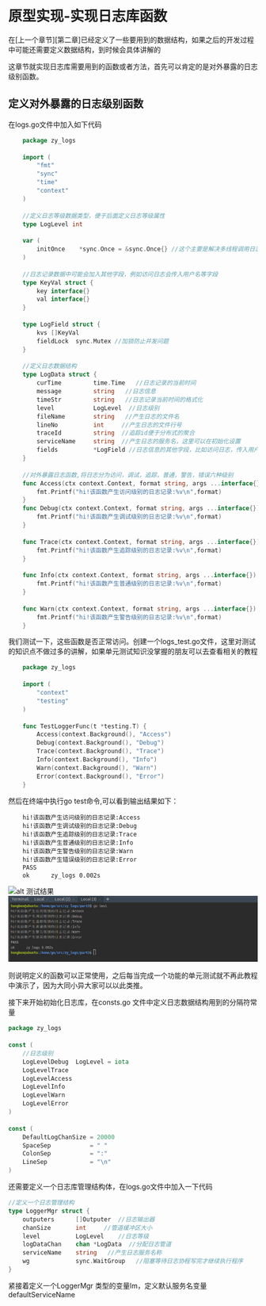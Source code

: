# 原型实现-实现日志库函数

在[上一个章节][第二章]已经定义了一些要用到的数据结构，如果之后的开发过程中可能还需要定义数据结构，到时候会具体讲解的

这章节就实现日志库需要用到的函数或者方法，首先可以肯定的是对外暴露的日志级别函数。

## 定义对外暴露的日志级别函数

在logs.go文件中加入如下代码
```go
    package zy_logs
    
    import (
    	"fmt"
    	"sync"
    	"time"
    	"context"
    )
    
    //定义日志等级数据类型，便于后面定义日志等级属性
    type LogLevel int
    
    var (
    	initOnce    *sync.Once = &sync.Once{} //这个主要是解决多线程调用日志库带来的并发问题
    )
    
    //日志记录数据中可能会加入其他字段，例如访问日志会传入用户名等字段
    type KeyVal struct {
    	key interface{}
    	val interface{}
    }
    
    type LogField struct {
    	kvs []KeyVal
    	fieldLock  sync.Mutex //加锁防止并发问题
    }
    
    //定义日志数据结构
    type LogData struct {
    	curTime         time.Time   //日志记录的当前时间
    	message         string   //日志信息
    	timeStr         string   //日志记录当前时间的格式化
    	level           LogLevel  //日志级别
    	fileName        string   //产生日志的文件名
    	lineNo          int     //产生日志的文件行号
    	traceId         string  //追踪id便于分布式的聚合
    	serviceName     string  //产生日志的服务名，这里可以在初始化设置
    	fields          *LogField //日志信息的其他字段，比如访问日志，传入用户名等字段
    }
    
    //对外暴露日志函数,将日志分为访问，调试，追踪，普通，警告，错误六种级别
    func Access(ctx context.Context, format string, args ...interface{}) {
    	fmt.Printf("hi!该函数产生访问级别的日志记录:%v\n",format)
    }
    func Debug(ctx context.Context, format string, args ...interface{}) {
    	fmt.Printf("hi!该函数产生调试级别的日志记录:%v\n",format)
    }
    
    func Trace(ctx context.Context, format string, args ...interface{}) {
    	fmt.Printf("hi!该函数产生追踪级别的日志记录:%v\n",format)
    }
    
    func Info(ctx context.Context, format string, args ...interface{}) {
    	fmt.Printf("hi!该函数产生普通级别的日志记录:%v\n",format)
    }
    
    func Warn(ctx context.Context, format string, args ...interface{}) {
    	fmt.Printf("hi!该函数产生警告级别的日志记录:%v\n",format)
    }
```

我们测试一下，这些函数是否正常访问。创建一个logs_test.go文件，这里对测试的知识点不做过多的讲解，如果单元测试知识没掌握的朋友可以去查看相关的教程

```go
    package zy_logs
    
    import (
    	"context"
    	"testing"
    )
    
    func TestLoggerFunc(t *testing.T) {
    	Access(context.Background(), "Access")
    	Debug(context.Background(), "Debug")
    	Trace(context.Background(), "Trace")
    	Info(context.Background(), "Info")
    	Warn(context.Background(), "Warn")
    	Error(context.Background(), "Error")
    }
```

然后在终端中执行go test命令,可以看到输出结果如下：
```text
    hi!该函数产生访问级别的日志记录:Access
    hi!该函数产生调试级别的日志记录:Debug
    hi!该函数产生追踪级别的日志记录:Trace
    hi!该函数产生普通级别的日志记录:Info
    hi!该函数产生警告级别的日志记录:Warn
    hi!该函数产生错误级别的日志记录:Error
    PASS
    ok      zy_logs 0.002s
```

![alt 测试结果]("./docImage/testRes.png")
<img src="./docImage/testRes.png" style="zoom:70%" />

则说明定义的函数可以正常使用，之后每当完成一个功能的单元测试就不再此教程中演示了，因为大同小异大家可以以此类推。

接下来开始初始化日志库，在consts.go 文件中定义日志数据结构用到的分隔符常量
```go
package zy_logs

const (
	//日志级别
	LogLevelDebug  LogLevel = iota
	LogLevelTrace
	LogLevelAccess
	LogLevelInfo
	LogLevelWarn
	LogLevelError
)

const (
	DefaultLogChanSize = 20000
	SpaceSep           = " "
	ColonSep           = ":"
	LineSep            = "\n"
)

```
还需要定义一个日志库管理结构体，在logs.go文件中加入一下代码
```go
//定义一个日志管理结构
type LoggerMgr struct {
	outputers      []Outputer  //日志输出器
	chanSize       int     //管道缓冲区大小
	level          LogLevel    //日志等级
	logDataChan    chan *LogData  //分配日志管道
	serviceName    string   //产生日志服务名称
	wg             sync.WaitGroup   //阻塞等待日志协程写完才继续执行程序
}
```
 紧接着定义一个LoggerMgr 类型的变量lm，定义默认服务名变量defaultServiceName
 

